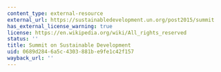 ```yaml
---
content_type: external-resource
external_url: https://sustainabledevelopment.un.org/post2015/summit
has_external_license_warning: true
license: https://en.wikipedia.org/wiki/All_rights_reserved
status: ''
title: Summit on Sustainable Development
uid: 0689d284-6a5c-4303-881b-e9fe1c42f157
wayback_url: ''
---
```

